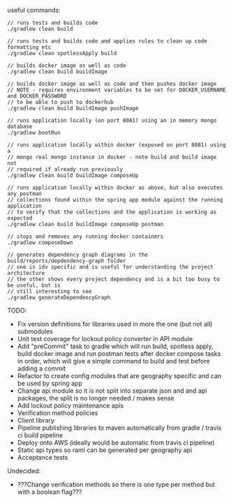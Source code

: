 useful commands:

```
// runs tests and builds code
./gradlew clean build
```

```
// runs tests and builds code and applies rules to clean up code formatting etc
./gradlew clean spotlessApply build
```

```
// builds docker image as well as code
./gradlew clean build buildImage
```

```
// builds docker image as well as code and then pushes docker image
// NOTE - requires environment variables to be set for DOCKER_USERNAME and DOCKER_PASSWORD
// to be able to push to dockerhub
./gradlew clean build buildImage pushImage
```

```
// runs application locally (on port 8081) using an in memory mongo database
./gradlew bootRun
```

```
// runs application locally within docker (exposed on port 8081) using a
// mongo real mongo instance in docker - note build and build image not
// required if already run previously
./gradlew clean build buildImage composeUp
```

```
// runs application locally within docker as above, but also executes any postman
// collections found within the spring app module against the running application
// to verify that the collections and the application is working as expected
./gradlew clean build buildImage composeUp postman
```

```
// stops and removes any running docker containers
./gradlew composeDown
```

```
// generates dependency graph diagrams in the build/reports/depdendency-graph folder
// one is idv specific and is useful for understanding the project architecture
// the other shows every project dependency and is a bit too busy to be useful, but is
// still interesting to see
./gradlew generateDependencyGraph
```

TODO:

* Fix version definitions for libraries used in more the one (but not all) submodules
* Unit test coverage for lockout policy converter in API module
* Add "preCommit" task to gradle which will run build, spotless apply, build docker image and run postman tests after
docker compose tasks in order, which will give a simple command to build and test before adding a commit
* Refactor to create config modules that are geography specific and can be used by spring app
* Change api module so it is not split into separate json and and api packages, the split is no longer needed / makes sense
* Add lockout policy maintenance apis
* Verification method policies
* Client library
* Pipeline publishing libraries to maven automatically from gradle / travis ci build pipeline
* Deploy onto AWS (ideally would be automatic from travis ci pipeline)
* Static api types so raml can be generated per geography api
* Acceptance tests

Undecided:

* ???Change verification methods so there is one type per method but with a boolean flag???